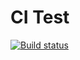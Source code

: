 # CI Test

[![Build status](https://ci.appveyor.com/api/projects/status/p4y82id256j44nlp?svg=true)](https://ci.appveyor.com/project/AustrianMethod/set)